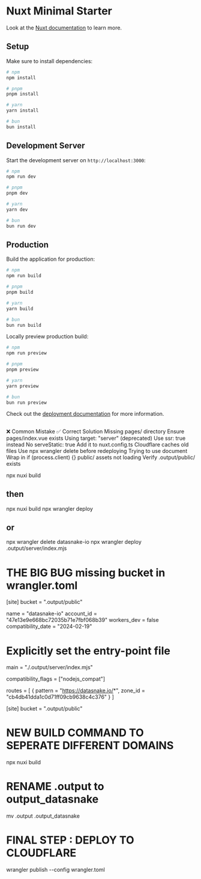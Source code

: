 # Nuxt Minimal Starter

Look at the [Nuxt documentation](https://nuxt.com/docs/getting-started/introduction) to learn more.

## Setup

Make sure to install dependencies:

```bash
# npm
npm install

# pnpm
pnpm install

# yarn
yarn install

# bun
bun install
```

## Development Server

Start the development server on `http://localhost:3000`:

```bash
# npm
npm run dev

# pnpm
pnpm dev

# yarn
yarn dev

# bun
bun run dev
```

## Production

Build the application for production:

```bash
# npm
npm run build

# pnpm
pnpm build

# yarn
yarn build

# bun
bun run build
```

Locally preview production build:

```bash
# npm
npm run preview

# pnpm
pnpm preview

# yarn
yarn preview

# bun
bun run preview
```

Check out the [deployment documentation](https://nuxt.com/docs/getting-started/deployment) for more information.

## ######################################################################################
❌ Common Mistake	✅                         Correct Solution
Missing pages/ directory	                    Ensure pages/index.vue exists
Using target: "server" (deprecated)	            Use ssr: true instead
No serveStatic: true	                        Add it to nuxt.config.ts
Cloudflare caches old files	                    Use npx wrangler delete before redeploying
Trying to use document	                        Wrap in if (process.client) {}
public/ assets not loading	                    Verify .output/public/ exists


npx nuxi build

## then
npx nuxi build
npx wrangler deploy

## or

npx wrangler delete datasnake-io
npx wrangler deploy .output/server/index.mjs


# THE BIG BUG missing bucket in wrangler.toml
[site]
bucket = ".output/public"



name = "datasnake-io"
account_id = "47e13e9e668bc72035b71e7fbf068b39"
workers_dev = false
compatibility_date = "2024-02-19"

# Explicitly set the entry-point file
main = "./.output/server/index.mjs"

compatibility_flags = ["nodejs_compat"]

routes = [
  { pattern = "https://datasnake.io/*", zone_id = "cb4db41dda1c0d71ff09cb9638c4c376" }
]

[site]
bucket = ".output/public"

# NEW BUILD COMMAND TO SEPERATE DIFFERENT DOMAINS

npx nuxi build

# RENAME .output to output_datasnake
mv .output .output_datasnake

# FINAL STEP : DEPLOY TO CLOUDFLARE
 wrangler publish --config wrangler.toml